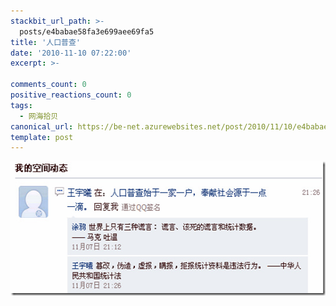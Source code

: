 ```yaml
---
stackbit_url_path: >-
  posts/e4babae58fa3e699aee69fa5
title: '人口普查'
date: '2010-11-10 07:22:00'
excerpt: >-
  
comments_count: 0
positive_reactions_count: 0
tags: 
  - 网海拾贝
canonical_url: https://be-net.azurewebsites.net/post/2010/11/10/e4babae58fa3e699aee69fa5
template: post
---
```

<p><a href="https://raw.githubusercontent.com/Jeff-Tian/blogengine.net/master/Source/BlogEngine/BlogEngine.NET/App_Data/files/image_56.png"><img style="background-image: none; border-bottom: 0px; border-left: 0px; margin: 0px 10px 0px 0px; padding-left: 0px; padding-right: 0px; display: inline; border-top: 0px; border-right: 0px; padding-top: 0px" title="image" border="0" alt="image" src="https://raw.githubusercontent.com/Jeff-Tian/blogengine.net/master/Source/BlogEngine/BlogEngine.NET/App_Data/files/image_thumb_56.png" width="542" height="215" /></a></p>